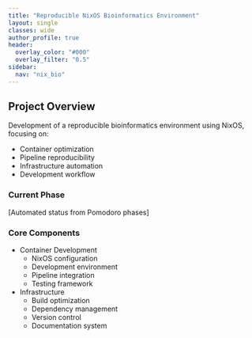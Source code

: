 ```yaml
---
title: "Reproducible NixOS Bioinformatics Environment"
layout: single
classes: wide
author_profile: true
header:
  overlay_color: "#000"
  overlay_filter: "0.5"
sidebar:
  nav: "nix_bio"
---
```


## Project Overview
Development of a reproducible bioinformatics environment using NixOS, focusing on:
- Container optimization
- Pipeline reproducibility
- Infrastructure automation
- Development workflow

### Current Phase
[Automated status from Pomodoro phases]

### Core Components
- Container Development
  * NixOS configuration
  * Development environment
  * Pipeline integration
  * Testing framework
- Infrastructure
  * Build optimization
  * Dependency management
  * Version control
  * Documentation system
